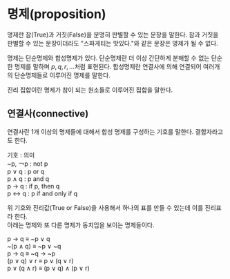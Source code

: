 # 명제(proposition)
명제란 참(True)과 거짓(False)을 분명히 판별할 수 있는 문장을 말한다. 참과 거짓을 판별할 수 있는 문장이더라도 "스파게티는 맛있다."와 같은 문장은 명제가 될 수 없다.  
  
명제는 단순명제와 합성명제가 있다. 단순명제란 더 이상 간단하게 분해할 수 없는 단순한 명제를 말하며 $p, q, r, ...$처럼 표현된다. 합성명제란 연결사에 의해 연결되어 여러개의 단순명제들로 이루어진 명제를 말한다.  
  
진리 집합이란 명제가 참이 되는 원소들로 이루어진 집합을 말한다.
## 연결사(connective)
연결사란 1개 이상의 명제들에 대해서 합성 명제를 구성하는 기호를 말한다. 결합자라고도 한다.

기호 : 의미  
~p, ￢p : not p  
p ∨ q : p or q  
p ∧ q : p and q  
p → q : if p, then q  
p ↔ q : p if and only if q  
  
위 기호와 진리값(True or False)을 사용해서 하나의 표를 만들 수 있는데 이를 진리표라 한다.  
아래는 명제와 또 다른 명제가 동치임을 보이는 명제들이다.
  
p → q ≡ ~p ∨ q  
~(p ∧ q) ≡ ~p ∨ ~q  
p → q ≡ ~q → ~p  
(p ∨ q) ∨ r ≡ p ∨ (q ∨ r)  
p ∨ (q ∧ r) ≡ (p ∨ q) ∧ (p ∨ r)  
